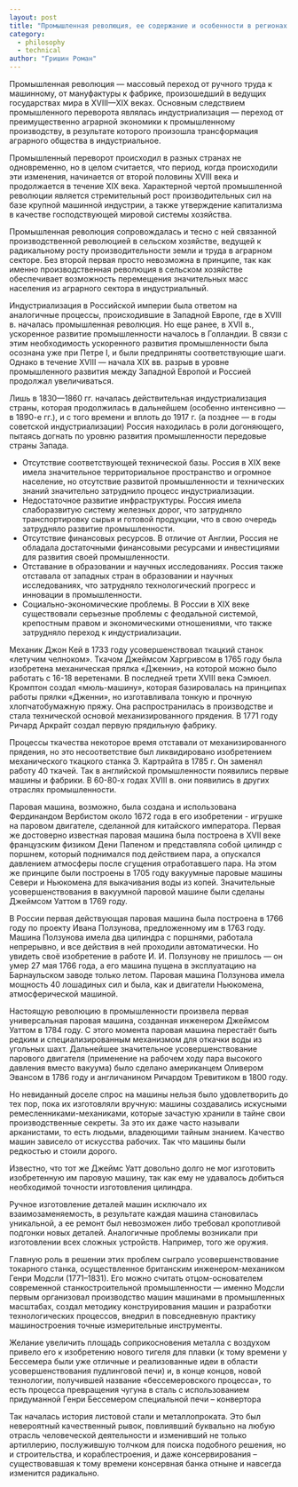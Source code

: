 ```yaml
---
layout: post
title: "Промышленная революция, ее содержание и особенности в регионах. Начало взаимовлияния науки и техники"
category:
  - philosophy
  - technical
author: "Гришин Роман"
---
```


Промышленная революция — массовый переход от ручного труда к машинному, от мануфактуры к фабрике, произошедший в ведущих государствах мира в XVIII—XIX веках.
Основным следствием промышленного переворота являлась индустриализация — переход от преимущественно аграрной экономики к промышленному производству, в результате которого произошла трансформация аграрного общества в индустриальное.

Промышленный переворот происходил в разных странах не одновременно, но в целом считается, что период, когда происходили эти изменения, начинается от второй половины XVIII века и продолжается в течение XIX века. Характерной чертой промышленной революции является стремительный рост производительных сил на базе крупной машинной индустрии, а также утверждение капитализма в качестве господствующей мировой системы хозяйства.

Промышленная революция сопровождалась и тесно с ней связанной производственной революцией в сельском хозяйстве, ведущей к радикальному росту производительности земли и труда в аграрном секторе. Без второй первая просто невозможна в принципе, так как именно производственная революция в сельском хозяйстве обеспечивает возможность перемещения значительных масс населения из аграрного сектора в индустриальный.

Индустриализация в Российской империи была ответом на аналогичные процессы, происходившие в Западной Европе, где в XVIII в. началась промышленная революция. Но еще ранее, в XVII в., ускоренное развитие промышленности началось в Голландии. В связи с этим необходимость ускоренного развития промышленности была осознана уже при Петре I, и были предприняты соответствующие шаги. Однако в течение XVIII — начала XIX вв. разрыв в уровне промышленного развития между Западной Европой и Россией продолжал увеличиваться.

Лишь в 1830—1860 гг. началась действительная индустриализация страны, которая продолжилась в дальнейшем (особенно интенсивно — в 1890-е гг.), и с того времени и вплоть до 1917 г. (а позднее — в годы советской индустриализации) Россия находилась в роли догоняющего, пытаясь догнать по уровню развития промышленности передовые страны Запада.

* Отсутствие соответствующей технической базы. Россия в XIX веке имела значительное территориальное пространство и огромное население, но отсутствие развитой промышленности и технических знаний значительно затруднило процесс индустриализации.
* Недостаточное развитие инфраструктуры. Россия имела слаборазвитую систему железных дорог, что затрудняло транспортировку сырья и готовой продукции, что в свою очередь затрудняло развитие промышленности.
* Отсутствие финансовых ресурсов. В отличие от Англии, Россия не обладала достаточными финансовыми ресурсами и инвестициями для развития своей промышленности.
* Отставание в образовании и научных исследованиях. Россия также отставала от западных стран в образовании и научных исследованиях, что затрудняло технологический прогресс и инновации в промышленности.
* Социально-экономические проблемы. В России в XIX веке существовали серьезные проблемы с феодальной системой, крепостным правом и экономическими отношениями, что также затрудняло переход к индустриализации.

Механик Джон Кей в 1733 году усовершенствовал ткацкий станок «летучим челноком». Ткачом Джеймсом Харгривсом в 1765 году была изобретена механическая прялка «Дженни», на которой можно было работать с 16-18 веретенами. В последней трети XVIII века Сэмюел. Кромптон создал «мюль-машину», которая базировалась на принципах работы прялки «Дженни», но изготавливала тонкую и прочную хлопчатобумажную пряжу. Она распространилась в производстве и стала технической основой механизированного прядения. В 1771 году Ричард Аркрайт создал первую прядильную фабрику.

Процессы ткачества некоторое время отставали от механизированного прядения, но это несоответствие был ликвидировано изобретением механического ткацкого станка Э. Картрайта в 1785 г. Он заменял работу 40 ткачей. Так в английской промышленности появились первые машины и фабрики. В 60-80-х годах XVIII в. они появились в других отраслях промышленности.

Паровая машина, возможно, была создана и использована Фердинандом Вербистом около 1672 года в его изобретении - игрушке на паровом двигателе, сделанной для китайского императора. Первая же достоверно известная паровая машина была построена в XVII веке французским физиком Дени Папеном и представляла собой цилиндр с поршнем, который поднимался под действием пара, а опускался давлением атмосферы после сгущения отработавшего пара. На этом же принципе были построены в 1705 году вакуумные паровые машины Севери и Ньюкомена для выкачивания воды из копей. Значительные усовершенствования в вакуумной паровой машине были сделаны Джеймсом Уаттом в 1769 году.

В России первая действующая паровая машина была построена в 1766 году по проекту Ивана Ползунова, предложенному им в 1763 году. Машина Ползунова имела два цилиндра с поршнями, работала непрерывно, и все действия в ней проходили автоматически. Но увидеть своё изобретение в работе И. И. Ползунову не пришлось — он умер 27 мая 1766 года, а его машина пущена в эксплуатацию на Барнаульском заводе только летом. Паровая машина Ползунова имела мощность 40 лошадиных сил и была, как и двигатели Ньюкомена, атмосферической машиной.

Настоящую революцию в промышленности произвела первая универсальная паровая машина, созданная инженером Джеймсом Уаттом в 1784 году. С этого момента паровая машина перестаёт быть редким и специализированным механизмом для откачки воды из угольных шахт. Дальнейшее значительное усовершенствование парового двигателя (применение на рабочем ходу пара высокого давления вместо вакуума) было сделано американцем Оливером Эвансом в 1786 году и англичанином Ричардом Тревитиком в 1800 году.

Но невиданный доселе спрос на машины нельзя было удовлетворить до тех пор, пока их изготовляли вручную: машины создавались искусными ремесленниками-механиками, которые зачастую хранили в тайне свои производственные секреты. За это их даже часто называли арканистами, то есть людьми, владеющими тайным знанием. Качество машин зависело от искусства рабочих. Так что машины были редкостью и стоили дорого.

Известно, что тот же Джеймс Уатт довольно долго не мог изготовить изобретенную им паровую машину, так как ему не удавалось добиться необходимой точности изготовления цилиндра.

Ручное изготовление деталей машин исключало их взаимозаменяемость, в результате каждая машина становилась уникальной, а ее ремонт был невозможен либо требовал кропотливой подгонки новых деталей. Аналогичные проблемы возникали при изготовлении всех сложных устройств. Например, того же оружия.

Главную роль в решении этих проблем сыграло усовершенствование токарного станка, осуществленное британским инженером-механиком Генри Модсли (1771–1831). Его можно считать отцом-основателем современной станкостроительной промышленности — именно Модсли первым организовал производство машин машинами в промышленных масштабах, создал методику конструирования машин и разработки технологических процессов, внедрил в повседневную практику машиностроения точные измерительные инструменты.

Желание увеличить площадь соприкосновения металла с воздухом привело его к изобретению нового тигеля для плавки (к тому времени у Бессемера были уже отличные и реализованные идеи в области усовершенствования пудлинговой печи) и, в конце концов, новой технологии, получившей название «бессемеровского процесса», то есть процесса превращения чугуна в сталь с использованием придуманной Генри Бессемером специальной печи – конвертора

Так началась история листовой стали и металлопроката. Это был невероятный качественный рывок, повлиявший буквально на любую отрасль человеческой деятельности и изменивший не только артиллерию, послужившую толчком для поиска подобного решения, но и строительства, и кораблестроения, и даже консервирования – существовавшая к тому времени консервная банка отныне и навсегда изменится радикально.
